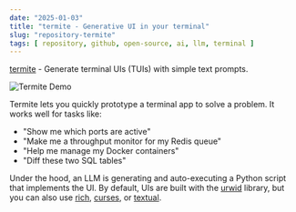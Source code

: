 ```yaml
---
date: "2025-01-03"
title: "termite - Generative UI in your terminal"
slug: "repository-termite"
tags: [ repository, github, open-source, ai, llm, terminal ]
---
```




[termite][1] - Generate terminal UIs (TUIs) with simple text prompts.

![Termite Demo][2]

Termite lets you quickly prototype a terminal app to solve a problem. It works well for tasks like:

* "Show me which ports are active"
* "Make me a throughput monitor for my Redis queue"
* "Help me manage my Docker containers"
* "Diff these two SQL tables"

Under the hood, an LLM is generating and auto-executing a Python script that implements the UI. By default, UIs are built with the [urwid][3] library, but you can also use [rich][4], [curses][5], or [textual][6].



   [1]: https://github.com/shobrook/termite
   [2]: https://github.com/shobrook/termite/blob/master/assets/demo.gif?raw=true
   [3]: https://urwid.org/
   [4]: https://rich.readthedocs.io/en/latest/
   [5]: https://docs.python.org/3/library/curses.html
   [6]: https://textual.textualize.io/

